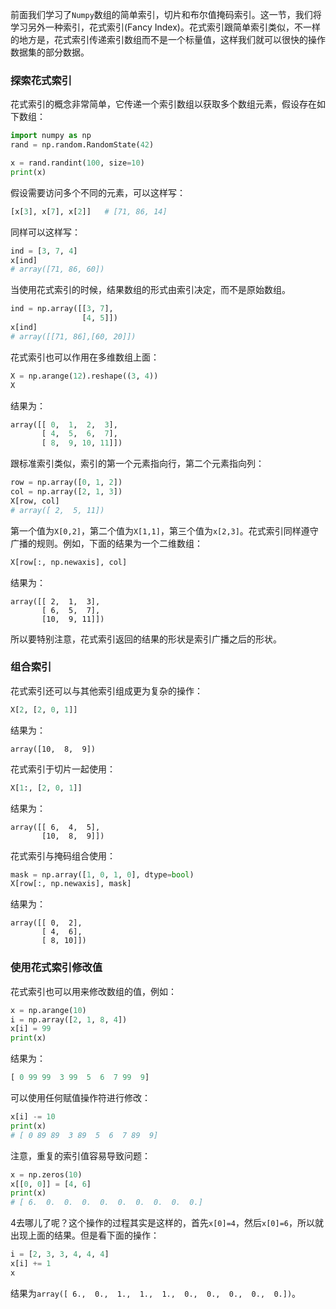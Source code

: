 前面我们学习了`Numpy`数组的简单索引，切片和布尔值掩码索引。这一节，我们将学习另外一种索引，花式索引(Fancy Index)。花式索引跟简单索引类似，不一样的地方是，花式索引传递索引数组而不是一个标量值，这样我们就可以很快的操作数据集的部分数据。

### 探索花式索引

花式索引的概念非常简单，它传递一个索引数组以获取多个数组元素，假设存在如下数组：

```python
import numpy as np
rand = np.random.RandomState(42)

x = rand.randint(100, size=10)
print(x)
```

假设需要访问多个不同的元素，可以这样写：

```python
[x[3], x[7], x[2]]   # [71, 86, 14]
```

同样可以这样写：

```python
ind = [3, 7, 4]
x[ind]
# array([71, 86, 60])
```

当使用花式索引的时候，结果数组的形式由索引决定，而不是原始数组。

```python
ind = np.array([[3, 7],
                [4, 5]])
x[ind]
# array([[71, 86],[60, 20]])
```

花式索引也可以作用在多维数组上面：

```python
X = np.arange(12).reshape((3, 4))
X
```

结果为：

```python
array([[ 0,  1,  2,  3],
       [ 4,  5,  6,  7],
       [ 8,  9, 10, 11]])
```

跟标准索引类似，索引的第一个元素指向行，第二个元素指向列：

```python
row = np.array([0, 1, 2])
col = np.array([2, 1, 3])
X[row, col]
# array([ 2,  5, 11])
```

第一个值为`X[0,2]`，第二个值为`X[1,1]`，第三个值为`x[2,3]`。花式索引同样遵守广播的规则。例如，下面的结果为一个二维数组：

```python
X[row[:, np.newaxis], col]
```

结果为：

```
array([[ 2,  1,  3],
       [ 6,  5,  7],
       [10,  9, 11]])
```

所以要特别注意，花式索引返回的结果的形状是索引广播之后的形状。

### 组合索引

花式索引还可以与其他索引组成更为复杂的操作：

```python
X[2, [2, 0, 1]]
```

结果为：

```
array([10,  8,  9])
```

花式索引于切片一起使用：

```python
X[1:, [2, 0, 1]]
```

结果为：

```
array([[ 6,  4,  5],
       [10,  8,  9]])
```

花式索引与掩码组合使用：

```python
mask = np.array([1, 0, 1, 0], dtype=bool)
X[row[:, np.newaxis], mask]
```

结果为：

```
array([[ 0,  2],
       [ 4,  6],
       [ 8, 10]])
```

### 使用花式索引修改值

花式索引也可以用来修改数组的值，例如：

```python
x = np.arange(10)
i = np.array([2, 1, 8, 4])
x[i] = 99
print(x)
```

结果为：

```python
[ 0 99 99  3 99  5  6  7 99  9]
```

可以使用任何赋值操作符进行修改：

```python
x[i] -= 10
print(x)
# [ 0 89 89  3 89  5  6  7 89  9]
```

注意，重复的索引值容易导致问题：

```python
x = np.zeros(10)
x[[0, 0]] = [4, 6]
print(x)
# [ 6.  0.  0.  0.  0.  0.  0.  0.  0.  0.]
```

4去哪儿了呢？这个操作的过程其实是这样的，首先`x[0]=4`，然后`x[0]=6`，所以就出现上面的结果。但是看下面的操作：

```python
i = [2, 3, 3, 4, 4, 4]
x[i] += 1
x
```

结果为`array([ 6.,  0.,  1.,  1.,  1.,  0.,  0.,  0.,  0.,  0.])`。

